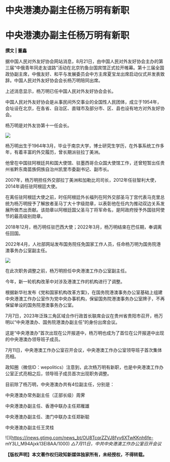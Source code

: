 # 中央港澳办副主任杨万明有新职

# 中央港澳办副主任杨万明有新职

**撰文 | 董鑫**

据中国人民对外友好协会网站消息，8月21日，由中国人民对外友好协会主办的第三届“中俄青年同走友谊路”活动在北京钓鱼台国宾馆正式拉开帷幕。第十三届全国政协副主席，中俄友好、和平与发展委员会中方主席夏宝龙出席启动仪式并发表致辞。中国人民对外友好协会会长杨万明陪同出席。

上述消息显示，杨万明已任中国人民对外友好协会会长。

中国人民对外友好协会是从事民间外交事业的全国性人民团体，成立于1954年，会址设在北京，在各省、自治区、直辖市及部分市、区、县也设有地方对外友好协会。

杨万明是对外友协第十一任会长。

![](https://inews.gtimg.com/news_bt/OYuH4AP5_ndqllEpn_8hBPFk1wEbQVKk4yfwKyvMenPBUAA/1000)

杨万明出生于1964年3月，毕业于南京大学，博士研究生学历，在外事系统工作多年，有着丰富的外交履历，曾长期派驻拉丁美洲。

他曾在中国驻阿根廷共和国大使馆、驻墨西哥合众国大使馆工作，还曾短暂出任贵州省黔东南苗族侗族自治州凯里市委副书记、副市长。

2007年，杨万明担任外交部拉丁美洲和加勒比司司长，2012年任驻智利大使，2014年调任驻阿根廷大使。

在离任驻阿根廷大使之前，时任阿根廷外长福列在阿外交部圣马丁宫代表马克里总统为杨万明授予了解放者圣马丁大十字级勋章，以表彰他在任内为推动双边关系发展所做杰出贡献。该勋章以阿根廷国父圣马丁将军命名，是阿政府授予外国驻阿使节的最高级别勋章。

2018年12月，杨万明任驻巴西大使；2022年3月，杨万明结束在巴任期，奉调离任回国。

2022年4月，人社部网站发布国务院任免国家工作人员，任命杨万明为国务院港澳事务办公室副主任。

![](https://inews.gtimg.com/news_bt/OydqGrGZ3ppwZSd022MsQTAZq4Dl9pl2fK12LwWChsy7wAA/1000)

在此次职务调整之前，杨万明担任中央港澳工作办公室副主任。

今年，新一轮机构改革中对涉及港澳工作的机构进行了调整。

根据新华社发布《党和国家机构改革方案》，在国务院港澳事务办公室基础上组建中央港澳工作办公室作为党中央办事机构，保留国务院港澳事务办公室牌子，不再保留单设的国务院港澳事务办公室。

7月7日，2023年泛珠三角区域合作行政首长联席会议在贵州省贵阳市召开，杨万明以“中央港澳办、国务院港澳办副主任”的身份出席会议。

这是“中央港澳办”首次出现在公开报道中，杨万明也成为了首位在公开报道中出现的中央港澳办领导班子成员。

7月11日，中央港澳工作办公室召开会议，中央港澳工作办公室领导班子首次集体亮相。

政知圈（微信ID：wepolitics）注意到，此次杨万明有新职，也是中央港澳工作办公室正式亮相之后，领导班子成员首次出现职务调整。

目前除了杨万明，中央港澳办共有4位副主任，分别是：

中央港澳办常务副主任（正部长级）周霁

中央港澳办副主任、香港中联办主任郑雁雄

中央港澳办副主任、澳门中联办主任郑新聪

中央港澳办副主任王灵桂

![](https://inews.gtimg.com/news_bt/OU8TcqrZZVJ8fyv6XTwKKnh6fe-
mY3LI_M94Ajxk13EI8AA/1000) _△7月11日，中共中央港澳工作办公室召开会议_

**【版权声明】本文著作权归政知新媒体独家所有，未经授权，不得转载。**

